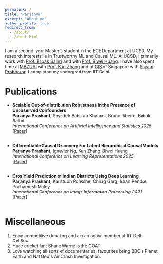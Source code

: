 ```yaml
---
permalink: /
title: "Parjanya"
excerpt: "About me"
author_profile: true
redirect_from: 
  - /about/
  - /about.html
---
```

I am a second-year Master's student in the ECE Department at UCSD. My research interests lie in Trustworthy ML and Causal ML. At UCSD, I primarily work with [Prof. Babak Salimi](https://bsalimi.github.io/) and with [Prof. Biwei Huang](https://biweihuang.com/). I have also spent time at [MBZUAI](https://mbzuai.ac.ae/) with [Prof. Kun Zhang](https://www.andrew.cmu.edu/user/kunz1/) and at [GIS](https://www.a-star.edu.sg/gis) of Singapore with [Shyam Prabhakar](https://prabhakarlab.github.io/). I completed my undergrad from IIT Delhi.

Publications
======

+ **Scalable Out-of-distribution Robustness in the Presence of Unobserved Confounders** <br>
**Parjanya Prashant**, Seyedeh Baharan Khatami, Bruno Ribeiro, Babak Salimi <br>
*International Conference on Artificial Intelligence and Statistics 2025*<br> 
[[Paper](https://arxiv.org/abs/2411.19923)] <br><br>

+ **Differentiable Causal Discovery For Latent Hierarchical Causal Models** <br>
**Parjanya Prashant**, Ignavier Ng, Kun Zhang, Biwei Huang <br>
*International Conference on Learning Representations 2025* <br>
[[Paper](https://arxiv.org/abs/2411.19556)] <br><br>

+ **Crop Yield Prediction of Indian Districts Using Deep Learning** <br>
**Parjanya Prashant**, Kaustubh Ponkshe, Chirag Garg, Ishan Pendse, Prathamesh Muley <br>
*International Conference on Image Information Processing 2021* <br>
[[Paper](https://ieeexplore.ieee.org/document/9702573)]<br><br>

Miscellaneous
======
1. Enjoy competitive debating and am an active member of IIT Delhi DebSoc.
2. Huge cricket fan; Shane Warne is the GOAT!
3. Love watching all sorts of documentaries, favourites being BBC's Planet Earth and Nat Geo's Air Crash Investigation.


